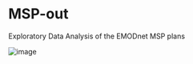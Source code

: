 # MSP-out
Exploratory Data Analysis of the EMODnet MSP  plans



![image](https://github.com/user-attachments/assets/a7dfb627-f373-4856-9908-27c821d76c28)
